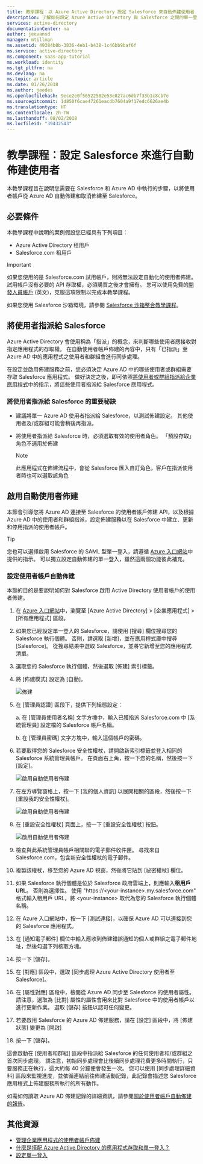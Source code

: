 ```yaml
---
title: 教學課程︰以 Azure Active Directory 設定 Salesforce 來自動佈建使用者 | Microsoft Docs
description: 了解如何設定 Azure Active Directory 與 Salesforce 之間的單一登入。
services: active-directory
documentationCenter: na
author: jeevansd
manager: mtillman
ms.assetid: 49384b8b-3836-4eb1-b438-1c46bb9baf6f
ms.service: active-directory
ms.component: saas-app-tutorial
ms.workload: identity
ms.tgt_pltfrm: na
ms.devlang: na
ms.topic: article
ms.date: 01/26/2018
ms.author: jeedes
ms.openlocfilehash: 9ece2e0f56522582e53e827ac6db7f33b1c8cb7e
ms.sourcegitcommit: 1d850f6cae47261eacdb7604a9f17edc6626ae4b
ms.translationtype: HT
ms.contentlocale: zh-TW
ms.lasthandoff: 08/02/2018
ms.locfileid: "39432543"
---
```

# <a name="tutorial-configure-salesforce-for-automatic-user-provisioning"></a>教學課程︰設定 Salesforce 來進行自動佈建使用者

本教學課程旨在說明您需要在 Salesforce 和 Azure AD 中執行的步驟，以將使用者帳戶從 Azure AD 自動佈建和取消佈建至 Salesforce。

## <a name="prerequisites"></a>必要條件

本教學課程中說明的案例假設您已經具有下列項目：

*   Azure Active Directory 租用戶
*   Salesforce.com 租用戶

>[!IMPORTANT] 
>如果您使用的是 Salesforce.com 試用帳戶，則將無法設定自動化的使用者佈建。 試用帳戶沒有必要的 API 存取權，必須購買之後才會擁有。 您可以使用免費的[開發人員帳戶](https://developer.salesforce.com/signup) \(英文\)，克服這項限制以完成本教學課程。

如果您使用 Salesforce 沙箱環境，請參閱 [Salesforce 沙箱整合教學課程](https://go.microsoft.com/fwLink/?LinkID=521879)。

## <a name="assigning-users-to-salesforce"></a>將使用者指派給 Salesforce

Azure Active Directory 會使用稱為「指派」的概念，來判斷哪些使用者應接收對指定應用程式的存取權。 在自動使用者帳戶佈建的內容中，只有「已指派」至 Azure AD 中的應用程式之使用者和群組會進行同步處理。

在設定並啟用佈建服務之前，您必須決定 Azure AD 中的哪些使用者或群組需要存取 Salesforce 應用程式。 做好決定之後，即可依照[將使用者或群組指派給企業應用程式](https://docs.microsoft.com/azure/active-directory/active-directory-coreapps-assign-user-azure-portal)中的指示，將這些使用者指派給 Salesforce 應用程式。

### <a name="important-tips-for-assigning-users-to-salesforce"></a>將使用者指派給 Salesforce 的重要秘訣

*   建議將單一 Azure AD 使用者指派給 Salesforce，以測試佈建設定。 其他使用者及/或群組可能會稍後再指派。

*  將使用者指派給 Salesforce 時，必須選取有效的使用者角色。 「預設存取」角色不適用於佈建

    > [!NOTE]
    > 此應用程式在佈建流程中，會從 Salesforce 匯入自訂角色，客戶在指派使用者時也可以選取該角色

## <a name="enable-automated-user-provisioning"></a>啟用自動使用者佈建

本節會引導您將 Azure AD 連接至 Salesforce 的使用者帳戶佈建 API，以及根據 Azure AD 中的使用者和群組指派，設定佈建服務以在 Salesforce 中建立、更新和停用指派的使用者帳戶。

>[!Tip]
>您也可以選擇啟用 Salesforce 的 SAML 型單一登入，請遵循 [Azure 入口網站](https://portal.azure.com)中提供的指示。 可以獨立設定自動佈建的單一登入，雖然這兩個功能彼此補充。

### <a name="configure-automatic-user-account-provisioning"></a>設定使用者帳戶自動佈建

本節的目的是要說明如何對 Salesforce 啟用 Active Directory 使用者帳戶的使用者佈建。

1. 在 [Azure 入口網站](https://portal.azure.com)中，瀏覽至 [Azure Active Directory] > [企業應用程式] > [所有應用程式] 區段。

1. 如果您已經設定單一登入的 Salesforce，請使用 [搜尋] 欄位搜尋您的 Salesforce 執行個體。 否則，請選取 [新增]，並在應用程式庫中搜尋 [Salesforce]。 從搜尋結果中選取 Salesforce，並將它新增至您的應用程式清單。

1. 選取您的 Salesforce 執行個體，然後選取 [佈建] 索引標籤。

1. 將 [佈建模式] 設定為 [自動]。

    ![佈建](./media/salesforce-provisioning-tutorial/provisioning.png)

1. 在 [管理員認證] 區段下，提供下列組態設定：
   
    a. 在 [管理員使用者名稱] 文字方塊中，輸入已獲指派 Salesforce.com 中 [系統管理員] 設定檔的 Salesforce 帳戶名稱。
   
    b. 在 [管理員密碼] 文字方塊中，輸入這個帳戶的密碼。

1. 若要取得您的 Salesforce 安全性權杖，請開啟新索引標籤並登入相同的 Salesforce 系統管理員帳戶。 在頁面右上角，按一下您的名稱，然後按一下 [設定]。

     ![啟用自動使用者佈建](./media/salesforce-provisioning-tutorial/sf-my-settings.png "啟用自動使用者佈建")

1. 在左方導覽窗格上，按一下 [我的個人資訊] 以展開相關的區段，然後按一下 [重設我的安全性權杖]。
  
    ![啟用自動使用者佈建](./media/salesforce-provisioning-tutorial/sf-personal-reset.png "啟用自動使用者佈建")

1. 在 [重設安全性權杖] 頁面上，按一下 [重設安全性權杖] 按鈕。

    ![啟用自動使用者佈建](./media/salesforce-provisioning-tutorial/sf-reset-token.png "啟用自動使用者佈建")

1. 檢查與此系統管理員帳戶相關聯的電子郵件收件匣。 尋找來自 Salesforce.com，包含新安全性權杖的電子郵件。

1. 複製該權杖，移至您的 Azure AD 視窗，然後將它貼到 [祕密權杖] 欄位。

1. 如果 Salesforce 執行個體是位於 Salesforce 政府雲端上，則應輸入**租用戶 URL**。 否則為選擇性。 使用 "https://\<your-instance\>.my.salesforce.com" 格式輸入租用戶 URL，將 \<your-instance\> 取代為您的 Salesforce 執行個體名稱。

1. 在 Azure 入口網站中，按一下 [測試連接]，以確保 Azure AD 可以連接到您的 Salesforce 應用程式。

1. 在 [通知電子郵件] 欄位中輸入應收到佈建錯誤通知的個人或群組之電子郵件地址，然後勾選下列核取方塊。

1. 按一下 [儲存]。  
    
1.  在 [對應] 區段中，選取 [同步處理 Azure Active Directory 使用者至 Salesforce]。

1. 在 [屬性對應] 區段中，檢閱從 Azure AD 同步至 Salesforce 的使用者屬性。 請注意，選取為 [比對] 屬性的屬性會用來比對 Salesforce 中的使用者帳戶以進行更新作業。 選取 [儲存] 按鈕以認可任何變更。

1. 若要啟用 Salesforce 的 Azure AD 佈建服務，請在 [設定] 區段中，將 [佈建狀態] 變更為 [開啟]

1. 按一下 [儲存]。

這會啟動在 [使用者和群組] 區段中指派給 Salesforce 的任何使用者和/或群組之首次同步處理。 請注意，初始同步處理會比後續同步處理花費更多時間執行，只要服務正在執行，這大約每 40 分鐘便會發生一次。 您可以使用 [同步處理詳細資料] 區段來監視進度，並依循連結前往佈建活動記錄，此記錄會描述您 Salesforce 應用程式上佈建服務所執行的所有動作。

如需如何讀取 Azure AD 佈建記錄的詳細資訊，請參閱[關於使用者帳戶自動佈建的報告](../active-directory-saas-provisioning-reporting.md)。

## <a name="additional-resources"></a>其他資源

* [管理企業應用程式的使用者帳戶佈建](tutorial-list.md)
* [什麼是搭配 Azure Active Directory 的應用程式存取和單一登入？](../manage-apps/what-is-single-sign-on.md)
* [設定單一登入](https://docs.microsoft.com/azure/active-directory/active-directory-saas-salesforce-tutorial)

